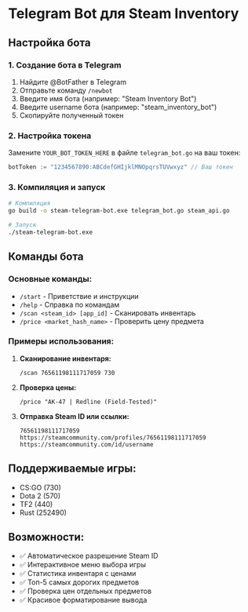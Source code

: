 # Telegram Bot для Steam Inventory

## Настройка бота

### 1. Создание бота в Telegram

1. Найдите @BotFather в Telegram
2. Отправьте команду `/newbot`
3. Введите имя бота (например: "Steam Inventory Bot")
4. Введите username бота (например: "steam_inventory_bot")
5. Скопируйте полученный токен

### 2. Настройка токена

Замените `YOUR_BOT_TOKEN_HERE` в файле `telegram_bot.go` на ваш токен:

```go
botToken := "1234567890:ABCdefGHIjklMNOpqrsTUVwxyz" // Ваш токен
```

### 3. Компиляция и запуск

```bash
# Компиляция
go build -o steam-telegram-bot.exe telegram_bot.go steam_api.go

# Запуск
./steam-telegram-bot.exe
```

## Команды бота

### Основные команды:
- `/start` - Приветствие и инструкции
- `/help` - Справка по командам
- `/scan <steam_id> [app_id]` - Сканировать инвентарь
- `/price <market_hash_name>` - Проверить цену предмета

### Примеры использования:

1. **Сканирование инвентаря:**
   ```
   /scan 76561198111717059 730
   ```

2. **Проверка цены:**
   ```
   /price "AK-47 | Redline (Field-Tested)"
   ```

3. **Отправка Steam ID или ссылки:**
   ```
   76561198111717059
   https://steamcommunity.com/profiles/76561198111717059
   https://steamcommunity.com/id/username
   ```

## Поддерживаемые игры:
- CS:GO (730)
- Dota 2 (570) 
- TF2 (440)
- Rust (252490)

## Возможности:
- ✅ Автоматическое разрешение Steam ID
- ✅ Интерактивное меню выбора игры
- ✅ Статистика инвентаря с ценами
- ✅ Топ-5 самых дорогих предметов
- ✅ Проверка цен отдельных предметов
- ✅ Красивое форматирование вывода
